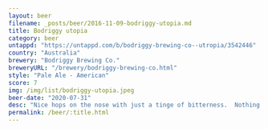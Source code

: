 ```yaml
---
layout: beer
filename: _posts/beer/2016-11-09-bodriggy-utopia.md
title: Bodriggy utopia
category: beer
untappd: "https://untappd.com/b/bodriggy-brewing-co--utropia/3542446"
country: "Australia"
brewery: "Bodriggy Brewing Co."
breweryURL: "/brewery/bodriggy-brewing-co.html"
style: "Pale Ale - American"
score: 7
img: /img/list/bodriggy-utopia.jpeg
beer-date: "2020-07-31"
desc: "Nice hops on the nose with just a tinge of bitterness.  Nothing to win me over but a solid drink"
permalink: /beer/:title.html
---
```

